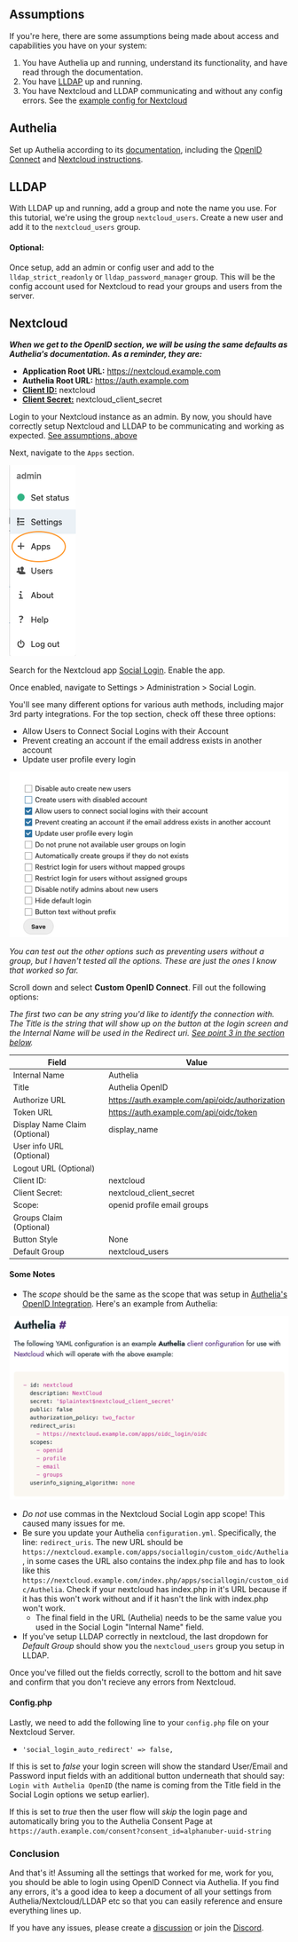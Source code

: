 ## Assumptions

If you're here, there are some assumptions being made about access and capabilities you have on your system:
1. You have Authelia up and running, understand its functionality, and have read through the documentation. 
2. You have [LLDAP](https://github.com/nitnelave/lldap) up and running. 
3. You have Nextcloud and LLDAP communicating and without any config errors. See the [example config for Nextcloud](nextcloud.md)

## Authelia

Set up Authelia according to its [documentation](https://www.authelia.com/overview/prologue/introduction/), including the [OpenID Connect](https://www.authelia.com/configuration/identity-providers/open-id-connect/) and [Nextcloud instructions](https://www.authelia.com/integration/openid-connect/nextcloud/).

## LLDAP

With LLDAP up and running, add a group and note the name you use. For this tutorial, we're using the group `nextcloud_users`. Create a new user and add it to the `nextcloud_users` group. 

#### Optional:
Once setup, add an admin or config user and add to the `lldap_strict_readonly` or `lldap_password_manager` group. This will be the config account used for Nextcloud to read your groups and users from the server. 

## Nextcloud
**_When we get to the OpenID section, we will be using the same defaults as Authelia's documentation. As a reminder, they are:_** 

* **Application Root URL:** https://nextcloud.example.com
* **Authelia Root URL:** https://auth.example.com
* [**Client ID:**](https://www.authelia.com/configuration/identity-providers/open-id-connect/#id) nextcloud
* [**Client Secret:**](https://www.authelia.com/configuration/identity-providers/open-id-connect/#secret) nextcloud_client_secret

Login to your Nextcloud instance as an admin. By now, you should have correctly setup Nextcloud and LLDAP to be communicating and working as expected. [See assumptions, above](#assumptions)

Next, navigate to the `Apps` section. 

![nextcloud_apps.png](images/nextcloud_apps.png)

Search for the Nextcloud app [Social Login](https://apps.nextcloud.com/apps/sociallogin). Enable the app. 

Once enabled, navigate to Settings > Administration > Social Login.

You'll see many different options for various auth methods, including major 3rd party integrations. For the top section, check off these three options:
* Allow Users to Connect Social Logins with their Account
* Prevent creating an account if the email address exists in another account
* Update user profile every login

![nextcloud_sociallogin_checkboxes](images/nextcloud_sociallogin_checkboxes.png)

_You can test out the other options such as preventing users without a group, but I haven't tested all the options. These are just the ones I know that worked so far._

Scroll down and select **Custom OpenID Connect**. Fill out the following options:

_The first two can be any string you'd like to identify the connection with. The Title is the string that will show up on the button at the login screen and the Internal Name will be used in the Redirect uri. [See point 3 in the section below](#some-notes)._

| Field | Value |
|--|--|
| Internal Name | Authelia | 
|Title	| Authelia OpenID |
|Authorize URL | https://auth.example.com/api/oidc/authorization |
|Token URL	| https://auth.example.com/api/oidc/token |
|Display Name Claim (Optional) | display_name |
|User info URL (Optional) | | 			
|Logout URL (Optional) | |
|Client ID:	| nextcloud |
|Client Secret:	| nextcloud_client_secret |
|Scope: | openid profile email groups |
|Groups Claim (Optional) | 	| 			
|Button Style | None |
|Default Group	| nextcloud_users | 

#### Some Notes
* The *scope* should be the same as the scope that was setup in [Authelia's OpenID Integration](https://www.authelia.com/integration/openid-connect/nextcloud/#authelia). Here's an example from Authelia:

![Authelia OpenID Config](images/authelia_openid_config.png)

* *_Do not_* use commas in the Nextcloud Social Login app scope! This caused many issues for me.
* Be sure you update your Authelia `configuration.yml`. Specifically, the line: `redirect_uris`. The new URL should be 
`https://nextcloud.example.com/apps/sociallogin/custom_oidc/Authelia`, in some cases the URL also contains the index.php file and has to look like this `https://nextcloud.example.com/index.php/apps/sociallogin/custom_oidc/Authelia`. Check if your nextcloud has index.php in it's URL because if it has this won't work without and if it hasn't the link with index.php won't work.
    * The final field in the URL (Authelia) needs to be the same value you used in the Social Login "Internal Name" field. 
* If you've setup LLDAP correctly in nextcloud, the last dropdown for _Default Group_ should show you the `nextcloud_users` group you setup in LLDAP. 

Once you've filled out the fields correctly, scroll to the bottom and hit save and confirm that you don't recieve any errors from Nextcloud. 

#### Config.php
Lastly, we need to add the following line to your `config.php` file on your Nextcloud Server. 
* `'social_login_auto_redirect' => false,`

If this is set to *false* your login screen will show the standard User/Email and Password input fields with an additional button underneath that should say: `Login with Authelia OpenID` (the name is coming from the Title field in the Social Login options we setup earlier). 

If this is set to *true* then the user flow will _skip_ the login page and automatically bring you to the Authelia Consent Page at `https://auth.example.com/consent?consent_id=alphanuber-uuid-string`

### Conclusion
And that's it! Assuming all the settings that worked for me, work for you, you should be able to login using OpenID Connect via Authelia. If you find any errors, it's a good idea to keep a document of all your settings from Authelia/Nextcloud/LLDAP etc so that you can easily reference and ensure everything lines up.

If you have any issues, please create a [discussion](https://github.com/nitnelave/lldap/discussions) or join the [Discord](https://discord.gg/h5PEdRMNyP).
